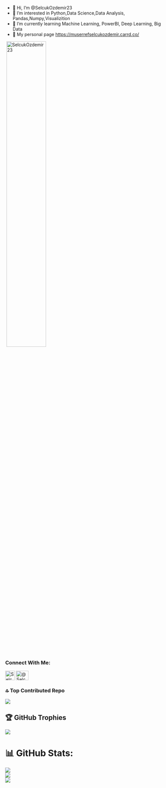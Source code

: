 - 👋 Hi, I’m @SelcukOzdemir23
- 👀 I’m interested in Python,Data Science,Data Analysis, Pandas,Numpy,Visualizition
- 🌱 I’m currently learning Machine Learning, PowerBI, Deep Learning, Big Data
- 📝 My personal page https://muserrefselcukozdemir.carrd.co/

<p>&nbsp;<img align="center" src="https://github-readme-stats.vercel.app/api?username=SelcukOzdemir23&show_icons=true&theme=dark&locale=en" alt="SelcukOzdemir23" width="50%" /></p>

<h3 align="left">Connect With Me:</h3>
<p align="left">
<a href="https://www.linkedin.com/in/muserref-selcuk-ozdemir/" target="blank"><img align="center" src="![image](https://github.com/SelcukOzdemir23/SelcukOzdemir23/assets/72154925/836fcb0e-4c57-4d88-a074-72ad027f9e53)
=" alt="SelcukOzdemir23" height="30" width="30" /></a>
<a href="[https://medium.com/@muserrefselcuk](https://medium.com/@muserrefselcuk)" target="blank"><img align="center" src="https://cdn.jsdelivr.net/npm/simple-icons@3.0.1/icons/medium.svg" alt="@SelcukOzdemir23" height="30" width="40" /></a>
</p>

### 🔝 Top Contributed Repo
![](https://github-contributor-stats.vercel.app/api?username=SelcukOzdemir23&limit=5&theme=tokyonight&combine_all_yearly_contributions=true)

## 🏆 GitHub Trophies
![](https://github-profile-trophy.vercel.app/?username=SelcukOzdemir23&theme=radical&no-frame=false&no-bg=false&margin-w=4)

# 📊 GitHub Stats:
![](https://github-readme-stats.vercel.app/api?username=SelcukOzdemir23&theme=dark&hide_border=false&include_all_commits=true&count_private=false)<br/>
![](https://github-readme-streak-stats.herokuapp.com/?user=SelcukOzdemir23&theme=dark&hide_border=false)<br/>
![](https://github-readme-stats.vercel.app/api/top-langs/?username=SelcukOzdemir23&theme=dark&hide_border=false&include_all_commits=true&count_private=false&layout=compact)
